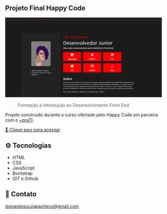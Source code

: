 ## Projeto Final Happy Code

![preview](./img/principal.png)

> Formação a Introdução ao Desenvolvimento Front End

Projeto construido durante o curso ofertado pelo Happy Code em parceria com o <a href="https://www.maisprati.com.br/" target="_blank">+praTI</a>.

[🔗 Clique aqui para acessar](https://srleorn.github.io/HappyCode/)

## ⚙ Tecnologias

- HTML
- CSS
- JavaScript
- Bootstrap
- GIT e Github

## 📧 Contato

leonardosouzapacheco@gmail.com
